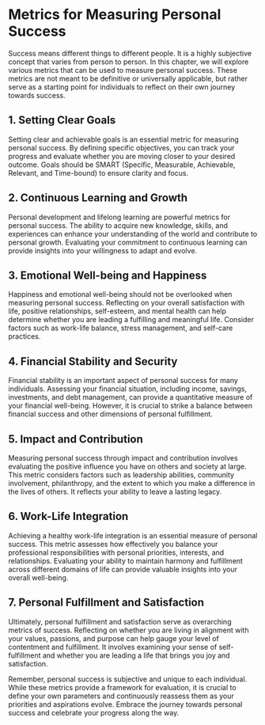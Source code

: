 Metrics for Measuring Personal Success
===============================================

Success means different things to different people. It is a highly subjective concept that varies from person to person. In this chapter, we will explore various metrics that can be used to measure personal success. These metrics are not meant to be definitive or universally applicable, but rather serve as a starting point for individuals to reflect on their own journey towards success.

1\. Setting Clear Goals
----------------------

Setting clear and achievable goals is an essential metric for measuring personal success. By defining specific objectives, you can track your progress and evaluate whether you are moving closer to your desired outcome. Goals should be SMART (Specific, Measurable, Achievable, Relevant, and Time-bound) to ensure clarity and focus.

2\. Continuous Learning and Growth
---------------------------------

Personal development and lifelong learning are powerful metrics for personal success. The ability to acquire new knowledge, skills, and experiences can enhance your understanding of the world and contribute to personal growth. Evaluating your commitment to continuous learning can provide insights into your willingness to adapt and evolve.

3\. Emotional Well-being and Happiness
-------------------------------------

Happiness and emotional well-being should not be overlooked when measuring personal success. Reflecting on your overall satisfaction with life, positive relationships, self-esteem, and mental health can help determine whether you are leading a fulfilling and meaningful life. Consider factors such as work-life balance, stress management, and self-care practices.

4\. Financial Stability and Security
-----------------------------------

Financial stability is an important aspect of personal success for many individuals. Assessing your financial situation, including income, savings, investments, and debt management, can provide a quantitative measure of your financial well-being. However, it is crucial to strike a balance between financial success and other dimensions of personal fulfillment.

5\. Impact and Contribution
--------------------------

Measuring personal success through impact and contribution involves evaluating the positive influence you have on others and society at large. This metric considers factors such as leadership abilities, community involvement, philanthropy, and the extent to which you make a difference in the lives of others. It reflects your ability to leave a lasting legacy.

6\. Work-Life Integration
------------------------

Achieving a healthy work-life integration is an essential measure of personal success. This metric assesses how effectively you balance your professional responsibilities with personal priorities, interests, and relationships. Evaluating your ability to maintain harmony and fulfillment across different domains of life can provide valuable insights into your overall well-being.

7\. Personal Fulfillment and Satisfaction
----------------------------------------

Ultimately, personal fulfillment and satisfaction serve as overarching metrics of success. Reflecting on whether you are living in alignment with your values, passions, and purpose can help gauge your level of contentment and fulfillment. It involves examining your sense of self-fulfillment and whether you are leading a life that brings you joy and satisfaction.

Remember, personal success is subjective and unique to each individual. While these metrics provide a framework for evaluation, it is crucial to define your own parameters and continuously reassess them as your priorities and aspirations evolve. Embrace the journey towards personal success and celebrate your progress along the way.
